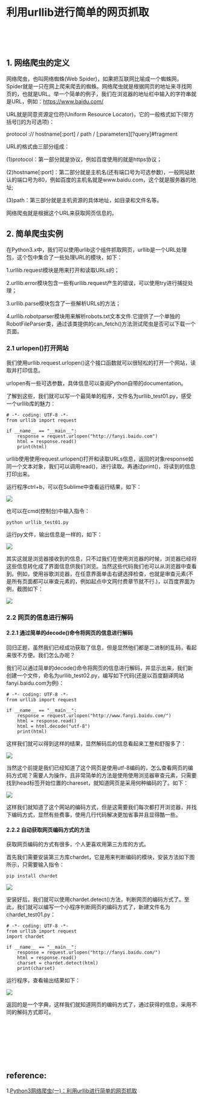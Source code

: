 # 利用urllib进行简单的网页抓取

 <br>
 <br>
 <br>
 

## 1. 网络爬虫的定义

网络爬虫，也叫网络蜘蛛(Web Spider)，如果把互联网比喻成一个蜘蛛网，Spider就是一只在网上爬来爬去的蜘蛛。网络爬虫就是根据网页的地址来寻找网页的，也就是URL。举一个简单的例子，我们在浏览器的地址栏中输入的字符串就是URL，例如：https://www.baidu.com/

URL就是同意资源定位符(Uniform Resource Locator)，它的一般格式如下(带方括号[]的为可选项)：

protocol :// hostname[:port] / path / [;parameters][?query]#fragment

URL的格式由三部分组成：

(1)protocol：第一部分就是协议，例如百度使用的就是https协议；

(2)hostname[:port]：第二部分就是主机名(还有端口号为可选参数)，一般网站默认的端口号为80，例如百度的主机名就是www.baidu.com，这个就是服务器的地址;

(3)path：第三部分就是主机资源的具体地址，如目录和文件名等。

网络爬虫就是根据这个URL来获取网页信息的。

## 2. 简单爬虫实例


在Python3.x中，我们可以使用urlib这个组件抓取网页，urllib是一个URL处理包，这个包中集合了一些处理URL的模块，如下：

1.urllib.request模块是用来打开和读取URLs的；

2.urllib.error模块包含一些有urllib.request产生的错误，可以使用try进行捕捉处理；

3.urllib.parse模块包含了一些解析URLs的方法；

4.urllib.robotparser模块用来解析robots.txt文本文件.它提供了一个单独的RobotFileParser类，通过该类提供的can_fetch()方法测试爬虫是否可以下载一个页面。

### 2.1 urlopen()打开网站

我们使用urllib.request.urlopen()这个接口函数就可以很轻松的打开一个网站，读取并打印信息。

urlopen有一些可选参数，具体信息可以查阅Python自带的documentation。

了解到这些，我们就可以写一个最简单的程序，文件名为urllib_test01.py，感受一个urllib库的魅力：

```
# -*- coding: UTF-8 -*-
from urllib import request

if __name__ == "__main__":
    response = request.urlopen("http://fanyi.baidu.com")
    html = response.read()
    print(html)

```

urllib使用使用request.urlopen()打开和读取URLs信息，返回的对象response如同一个文本对象，我们可以调用read()，进行读取。再通过print()，将读到的信息打印出来。

运行程序ctrl+b，可以在Sublime中查看运行结果，如下：

![](https://img-blog.csdn.net/20170228211015577?watermark/2/text/aHR0cDovL2Jsb2cuY3Nkbi5uZXQvYzQwNjQ5NTc2Mg==/font/5a6L5L2T/fontsize/400/fill/I0JBQkFCMA==/dissolve/70/gravity/SouthEast)

也可以在cmd(控制台)中输入指令：

```
python urllib_test01.py

```

运行py文件，输出信息是一样的，如下：

![](https://img-blog.csdn.net/20170228211048828?watermark/2/text/aHR0cDovL2Jsb2cuY3Nkbi5uZXQvYzQwNjQ5NTc2Mg==/font/5a6L5L2T/fontsize/400/fill/I0JBQkFCMA==/dissolve/70/gravity/SouthEast)

其实这就是浏览器接收到的信息，只不过我们在使用浏览器的时候，浏览器已经将这些信息转化成了界面信息供我们浏览。当然这些代码我们也可以从浏览器中查看到。例如，使用谷歌浏览器，在任意界面单击右键选择检查，也就是审查元素(不是所有页面都可以审查元素的，例如起点中文网付费章节就不行.)，以百度界面为例，截图如下：

![](https://img-blog.csdn.net/20170228211116438?watermark/2/text/aHR0cDovL2Jsb2cuY3Nkbi5uZXQvYzQwNjQ5NTc2Mg==/font/5a6L5L2T/fontsize/400/fill/I0JBQkFCMA==/dissolve/70/gravity/SouthEast)


### 2.2 网页的信息进行解码

#### 2.2.1 通过简单的decode()命令将网页的信息进行解码

回归正题，虽然我们已经成功获取了信息，但是显然他们都是二进制的乱码，看起来很不方便。我们怎么办呢？

我们可以通过简单的decode()命令将网页的信息进行解码，并显示出来，我们新创建一个文件，命名为urllib_test02.py，编写如下代码(还是以百度翻译网站fanyi.baidu.com为例)：
    
```
# -*- coding: UTF-8 -*-
from urllib import request

if __name__ == "__main__":
    response = request.urlopen("http://www.fanyi.baidu.com/")
    html = response.read()
    html = html.decode("utf-8")
    print(html)

```

这样我们就可以得到这样的结果，显然解码后的信息看起来工整和舒服多了：

![](https://img-blog.csdn.net/20170228211300564?watermark/2/text/aHR0cDovL2Jsb2cuY3Nkbi5uZXQvYzQwNjQ5NTc2Mg==/font/5a6L5L2T/fontsize/400/fill/I0JBQkFCMA==/dissolve/70/gravity/SouthEast)

当然这个前提是我们已经知道了这个网页是使用utf-8编码的，怎么查看网页的编码方式呢？需要人为操作，且非常简单的方法是使用使用浏览器审查元素，只需要找到head标签开始位置的chareset，就知道网页是采用何种编码的了。如下：

![](https://img-blog.csdn.net/20170228211321613?watermark/2/text/aHR0cDovL2Jsb2cuY3Nkbi5uZXQvYzQwNjQ5NTc2Mg==/font/5a6L5L2T/fontsize/400/fill/I0JBQkFCMA==/dissolve/70/gravity/SouthEast)

这样我们就知道了这个网站的编码方式，但是这需要我们每次都打开浏览器，并找下编码方式，显然有些费事，使用几行代码解决更加省事并且显得酷一些。

#### 2.2.2 自动获取网页编码方式的方法

获取网页编码的方式有很多，个人更喜欢用第三方库的方式。

首先我们需要安装第三方库chardet，它是用来判断编码的模块，安装方法如下图所示，只需要输入指令：

```
pip install chardet

```

![](https://img-blog.csdn.net/20170228211429052?watermark/2/text/aHR0cDovL2Jsb2cuY3Nkbi5uZXQvYzQwNjQ5NTc2Mg==/font/5a6L5L2T/fontsize/400/fill/I0JBQkFCMA==/dissolve/70/gravity/SouthEast)

安装好后，我们就可以使用chardet.detect()方法，判断网页的编码方式了。至此，我们就可以编写一个小程序判断网页的编码方式了，新建文件名为chardet_test01.py：

```
# -*- coding: UTF-8 -*-
from urllib import request
import chardet

if __name__ == "__main__":
    response = request.urlopen("http://fanyi.baidu.com/")
    html = response.read()
    charset = chardet.detect(html)
    print(charset)

```

运行程序，查看输出结果如下：

![](https://img-blog.csdn.net/20170228211514256?watermark/2/text/aHR0cDovL2Jsb2cuY3Nkbi5uZXQvYzQwNjQ5NTc2Mg==/font/5a6L5L2T/fontsize/400/fill/I0JBQkFCMA==/dissolve/70/gravity/SouthEast)

返回的是一个字典，这样我们就知道网页的编码方式了，通过获得的信息，采用不同的解码方式即可。

<br>
<br>
<br>
<br>
<br>
<br>



## reference:

1.[Python3网络爬虫(一)：利用urllib进行简单的网页抓取](https://blog.csdn.net/c406495762/article/details/58716886)




    
    